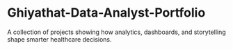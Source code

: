 # Ghiyathat-Data-Analyst-Portfolio
A collection of projects showing how analytics, dashboards, and storytelling shape smarter healthcare decisions.
